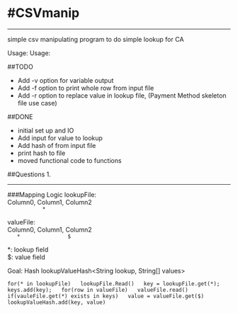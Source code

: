 #CSVmanip
===
***
simple csv manipulating program to do simple lookup for CA

Usage: Usage: <CSV look up file> <CSV input file> <output file>

##TODO
* Add -v option for variable output	
* Add -f option to print whole row from input file
* Add -r option to replace value in lookup file, (Payment Method skeleton file use case) 

##DONE
* initial set up and IO
* Add input for value to lookup
* Add hash of <Lookup> <Value> from input file
* print hash to file
* moved functional code to functions

##Questions
1.


***

###Mapping Logic
lookupFile:  
Column0, Column1, Column2  
`            *  `
			  
valueFile:  
Column0, Column1, Column2  
`    *               $  `
	  
*: lookup field  
$: value field  
  
Goal: Hash lookupValueHash<String lookup, String[] values>  
	  
	
`for(* in lookupFile)  
	lookupFile.Read()  
	key = lookupFile.get(*);  
	keys.add(key);  
for(row in valueFile)  
	valueFile.read()  
	if(vauleFile.get(*) exists in keys)  
		value = valueFile.get($)  
		lookupValueHash.add(key, value)  
`  


